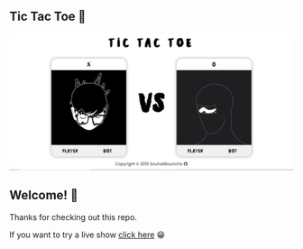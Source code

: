 ## Tic Tac Toe 🚀


![Design preview for the Project: Tic Tac Toe App layout](./icons/Capture.PNG)

## Welcome! 👋

Thanks for checking out this repo.

If you want to try a live show [click here](https://souhailbouricha.github.io/Tic-Tac-Toe/) 😁


